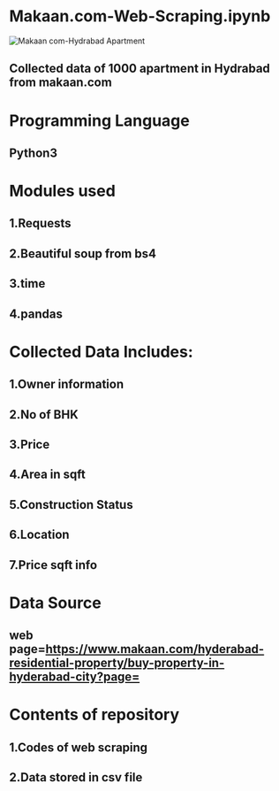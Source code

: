 # Makaan.com-Web-Scraping.ipynb
![Makaan com-Hydrabad Apartment](https://user-images.githubusercontent.com/82861164/123740702-7c920280-d8c6-11eb-9d3e-2769cd5e1266.jpg)

## Collected data of 1000 apartment in Hydrabad from makaan.com
# Programming Language
## Python3
# Modules used
## 1.Requests
## 2.Beautiful soup from bs4
## 3.time
## 4.pandas
# Collected Data Includes:
## 1.Owner information
## 2.No of BHK
## 3.Price
## 4.Area in sqft
## 5.Construction Status
## 6.Location
## 7.Price sqft info
# Data Source
## web page=https://www.makaan.com/hyderabad-residential-property/buy-property-in-hyderabad-city?page=
# Contents of repository
## 1.Codes of web scraping
## 2.Data stored in csv file


